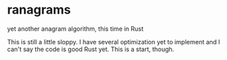 # ranagrams
yet another anagram algorithm, this time in Rust

This is still a little sloppy. I have several optimization yet to implement and I can't say
the code is good Rust yet. This is a start, though.

